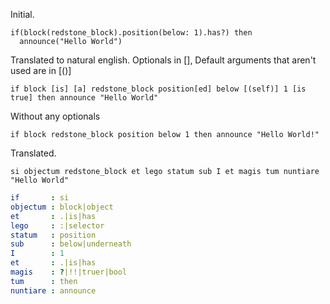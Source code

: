 Initial.
```
if(block(redstone_block).position(below: 1).has?) then
  announce("Hello World")
```
Translated to natural english. Optionals in \[], Default arguments that aren't used are in \[()]
```
if block [is] [a] redstone_block position[ed] below [(self)] 1 [is true] then announce "Hello World"
```

Without any optionals
```
if block redstone_block position below 1 then announce "Hello World!"
```

Translated.
```spell
si objectum redstone_block et lego statum sub I et magis tum nuntiare "Hello World"
```
```yaml
if       : si
objectum : block|object
et       : .|is|has
lego     : :|selector
statum   : position
sub      : below|underneath
I        : 1
et       : .|is|has
magis    : ?|!!|truer|bool
tum      : then
nuntiare : announce
```



